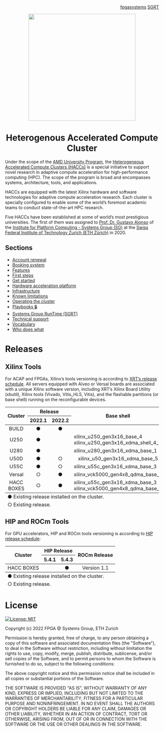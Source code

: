 <!-- <div id="readme" class="Box-body readme blob js-code-block-container">
<article class="markdown-body entry-content p-3 p-md-6" itemprop="text"> -->
<p align="right">
<a href="https://github.com/fpgasystems">fpgasystems</a> <a href="https://github.com/fpgasystems/sgrt">SGRT</a>
</p>

<p align="center">
<img src="https://github.com/fpgasystems/hacc/blob/main/hacc-removebg.png" align="center" width="350">
</p>

<h1 align="center">
  Heterogenous Accelerated Compute Cluster
</h1>

<!-- <table align="center"> 
<tr align="center">
<td align="center" width="9999">
<img src="https://systems.ethz.ch/_jcr_content/orgbox/image.imageformat.logo.1091186870.svg" align="center" width="350">


<h1>
  Heterogenous Accelerated Compute Cluster
</h1>
<a href="https://systems.ethz.ch">Institute for Computing Platforms - Systems Group</a>
</td>
</tr>
</table> -->

<!-- Under the scope of the [AMD Xilinx University Program](https://www.xilinx.com/support/university/XUP-HACC.html), the Heterogeneous Accelerated Compute Clusters (HACCs) is a unique initiative to support novel research in adaptive compute acceleration for high-performance computing (HPC). The scope of the program is broad and encompasses systems, architecture, tools, and applications. HACCs are equipped with the latest Xilinx technology for adaptive compute acceleration. -->

Under the scope of the <a href="https://www.xilinx.com/support/university/XUP-HACC.html">AMD University Program</a>, the <a href="https://www.amd-haccs.io">Heterogeneous Accelerated Compute Clusters (HACCs)</a> is a special initiative to support novel research in adaptive compute acceleration for high-performance computing (HPC). The scope of the program is broad and encompasses systems, architecture, tools, and applications. 

HACCs are equipped with the latest Xilinx hardware and software technologies for adaptive compute acceleration research. Each cluster is specially configured to enable some of the world’s foremost academic teams to conduct state-of-the-art HPC research. 

Five HACCs have been established at some of world’s most prestigious universities. The first of them was assigned to [Prof. Dr. Gustavo Alonso](https://people.inf.ethz.ch/alonso/) of the [Institute for Platform Computing - Systems Group (SG)](https://systems.ethz.ch) at the [Swiss Federal Institute of Technology Zurich (ETH Zürich)](https://ethz.ch/en.html) in 2020.

## Sections
* [Account renewal](/docs/account-renewal.md#account-renewal)
* [Booking system](/docs/booking-system.md#booking-system)
* [Features](docs/features.md#features)
* [First steps](docs/first-steps.md#first-steps)
* [Get started](https://www.amd-haccs.io/get-started.html)
* [Hardware acceleration platform](docs/hardware-acceleration-platform.md#hardware-acceleration-platform)
* [Infrastructure](docs/infrastructure.md#infrastructure)
* [Known limitations](docs/known-limitations.md#known-limitations)
* [Operating the cluster](docs/operating-the-cluster.md#operating-the-cluster)
* [Playbooks 🔒](https://3.basecamp.com/5241674/buckets/25107010/documents/6507506374)
* [Systems Group RunTime (SGRT)](https://github.com/fpgasystems/sgrt)
* [Technical support](docs/technical-support.md)
* [Vocabulary](docs/vocabulary.md#vocabulary)
* [Who does what](docs/who-does-what.md#who-does-what)

# Releases

## Xilinx Tools
For ACAP and FPGAs, Xilinx’s tools versioning is according to [XRT’s release schedule](https://github.com/Xilinx/XRT/releases). All servers equipped with Alveo or Versal boards are associated with a unique Xilinx software version, including XRT’s Xilinx Board Utility (xbutil), Xilinx tools (Vivado, Vitis_HLS, Vitis), and the flashable partitions (or base shell) running on the reconfigurable devices.

<table class="tg">
<thead>
  <tr style="text-align:center">
    <th class="tg-0pky" rowspan="2"><div align="center">Cluster</div></th>
    <th class="tg-0pky" colspan="2" style="text-align:center"><div align="center">Release</div></th>
    <th class="tg-c3ow" rowspan="2">Base shell</th>
  </tr>
  <tr>
    <th class="tg-0pky" style="text-align:center">2022.1</th>
    <th class="tg-0pky" style="text-align:center">2022.2</th>
  </tr>
</thead>
<tbody>
  <tr>
    <td class="tg-0pky"><div align="center">BUILD</div></td>
    <td class="tg-0pky" align="center">&#9679;</td>
    <td class="tg-0pky" align="center">&#9679;</td>
    <td class="tg-0pky" style="text-align:center"> </td>
  </tr>
  <tr>
    <td class="tg-0pky"><div align="center">U250</div></td>
    <td class="tg-0pky" align="center">&#9679;</td>
    <td class="tg-0pky" align="center"> </td>
    <td class="tg-0pky">xilinx_u250_gen3x16_base_4<br>xilinx_u250_gen3x16_xdma_shell_4_1<br></td>
  </tr>
  <tr>
    <td class="tg-0pky"><div align="center">U280</div></td>
    <td class="tg-0pky" align="center">&#9679;</td>
    <td class="tg-0pky" align="center"> </td>
    <td class="tg-0pky">xilinx_u280_gen3x16_xdma_base_1</td>
  </tr>
  <tr>
    <td class="tg-0pky"><div align="center">U50D</div></td>
    <td class="tg-0pky" align="center">&#9679;</td>
    <td class="tg-0pky" align="center">&#9675;</td>
    <td class="tg-0pky" style="text-align:center">xilinx_u50_gen3x16_xdma_base_5</td>
  </tr>
  <tr>
    <td class="tg-0pky"><div align="center">U55C</div></td>
    <td class="tg-0pky" align="center">&#9679;</td>
    <td class="tg-0pky" align="center">&#9675;</td>
    <td class="tg-0pky">xilinx_u55c_gen3x16_xdma_base_3</td>
  </tr>
  <tr>
    <td class="tg-0pky"><div align="center">Versal</div></td>
    <td class="tg-0pky" align="center">&#9675;</td>
    <td class="tg-0pky" align="center">&#9679;</td>
    <td class="tg-0pky">xilinx_vck5000_gen4x8_qdma_base_2</td>
  </tr>
  <tr>
    <td class="tg-0pky"><div align="center">HACC BOXES</div></td>
    <td class="tg-0pky" align="center">&#9675;</td>
    <td class="tg-0pky" align="center">&#9679;</td>
    <td class="tg-0pky">xilinx_u55c_gen3x16_xdma_base_3<br>xilinx_vck5000_gen4x8_qdma_base_2</td>
  </tr>
</tbody>
<tfoot><tr><td colspan="5">&#9675; Existing release.</td></tr></tfoot>
<tfoot><tr><td colspan="5">&#9679; Existing release installed on the cluster.</td></tr></tfoot>
</table>

## HIP and ROCm Tools
For GPU accelerators, HIP and ROCm tools versioning is according to [HIP release schedule](https://github.com/ROCm-Developer-Tools/HIP/releases):

<table class="tg">
<thead>
  <tr style="text-align:center">
    <th class="tg-0pky" rowspan="2"><div align="center">Cluster</div></th>
    <th class="tg-0pky" colspan="2" style="text-align:center"><div align="center">HIP Release</div></th>
    <th class="tg-c3ow" rowspan="2">ROCm Release</th>
  </tr>
  <tr>
    <th class="tg-0pky" style="text-align:center">5.4.1</th>
    <th class="tg-0pky" style="text-align:center">5.4.3</th>
  </tr>
</thead>
<tbody>
  <tr>
    <td class="tg-0pky"><div align="center">HACC BOXES</div></td>
    <td class="tg-0pky" align="center"></td>
    <td class="tg-0pky" align="center">&#9679;</td>
    <td class="tg-0pky" align="center">Version 1.1</td>
  </tr>
</tbody>
<tfoot><tr><td colspan="5">&#9675; Existing release.</td></tr></tfoot>
<tfoot><tr><td colspan="5">&#9679; Existing release installed on the cluster.</td></tr></tfoot>
</table>

# License

[![License: MIT](https://img.shields.io/badge/License-MIT-yellow.svg)](https://opensource.org/licenses/MIT)

Copyright (c) 2022 FPGA @ Systems Group, ETH Zurich

Permission is hereby granted, free of charge, to any person obtaining a copy
of this software and associated documentation files (the "Software"), to deal
in the Software without restriction, including without limitation the rights
to use, copy, modify, merge, publish, distribute, sublicense, and/or sell
copies of the Software, and to permit persons to whom the Software is
furnished to do so, subject to the following conditions:

The above copyright notice and this permission notice shall be included in all
copies or substantial portions of the Software.

THE SOFTWARE IS PROVIDED "AS IS", WITHOUT WARRANTY OF ANY KIND, EXPRESS OR
IMPLIED, INCLUDING BUT NOT LIMITED TO THE WARRANTIES OF MERCHANTABILITY,
FITNESS FOR A PARTICULAR PURPOSE AND NONINFRINGEMENT. IN NO EVENT SHALL THE
AUTHORS OR COPYRIGHT HOLDERS BE LIABLE FOR ANY CLAIM, DAMAGES OR OTHER
LIABILITY, WHETHER IN AN ACTION OF CONTRACT, TORT OR OTHERWISE, ARISING FROM,
OUT OF OR IN CONNECTION WITH THE SOFTWARE OR THE USE OR OTHER DEALINGS IN THE
SOFTWARE.